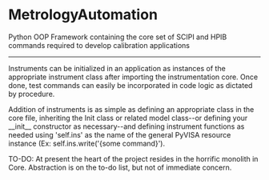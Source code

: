 # MetrologyAutomation

Python OOP Framework containing the core set of SCIPI and HPIB commands required to develop calibration applications 

--------------------------------------------------------------------------------------------------

Instruments can be initialized in an application as instances of the appropriate instrument class after importing the instrumentation core. Once done, test commands can easily be incorporated in code logic as dictated by procedure.

Addition of instruments is as simple as defining an appropriate class in the core file, inheriting the Init class or related model class--or defining your \_\_init\_\_ constructor as necessary--and defining instrument functions as needed
using 'self.ins' as the name of the general PyVISA resource instance (Ex: self.ins.write('{some command}').

TO-DO: At present the heart of the project resides in the horrific monolith in Core. Abstraction is on the to-do list, but not of immediate concern.
